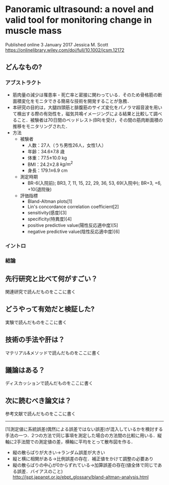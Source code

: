 # Panoramic ultrasound: a novel and valid tool for monitoring change in muscle mass
Published online 3 January 2017 Jessica M. Scott <br>
https://onlinelibrary.wiley.com/doi/full/10.1002/jcsm.12172

## どんなもの?
### アブストラクト
- 筋肉量の減少は罹患率・死亡率と密接に関わっている．そのため骨格筋の断面積変化をモニタできる簡易な技術を開発することが急務．
- 本研究の目的は，大腿四頭筋と腓腹筋のサイズ変化をパノラマ超音波を用いて検出する際の有効性を，磁気共鳴イメージングによる結果と比較して調べること．被験者は70日間のベッドレスト(BR)を受け，その間の筋肉断面積の推移をモニタリングされた．
- 方法
    - 被験者
        - 人数：27人（うち男性26人，女性1人）
        - 年齢：34.6±7.8 歳
        - 体重：77.5±10.0 kg
        - BMI：24.2±2.8 $kg/m^2$
        - 身長：179.1±6.9 cm
    - 測定時期
        - BR-6(入院前);  BR3, 7, 11, 15, 22, 29, 36, 53, 69(入院中); BR+3, +6, +10(退院後)
    - 評価指標
        - Bland-Altman plots[1]
        - Lin's concordance correlation coefficient[2]
        - sensitivity(感度)[3]
        - specificity(特異度)[4]
        - positive predictive value(陽性反応適中度)[5]
        - negative predictive value(陰性反応適中度)[6]

### イントロ
### 結論
## 先行研究と比べて何がすごい？
関連研究で読んだものをここに書く

## どうやって有効だと検証した?
実験で読んだものをここに書く

## 技術の手法や肝は？
マテリアル&メソッドで読んだものをここに書く

## 議論はある？
ディスカッションで読んだものをここに書く

## 次に読むべき論文は？
参考文献で読んだものをここに書く

---
[1]測定値に系統誤差(偶然による誤差ではない誤差)が混入しているかを検討する手法の一つ．2つの方法で同じ事項を測定した場合の方法間の比較に用いる．縦軸に2手法間での測定値の差，横軸に平均をとって散布図を作る．
- 縦の散らばりが大きい→ランダム誤差が大きい
- 縦と横に相関がある→比例誤差の存在．補正値をかけて調整の必要あり
- 縦の散らばりの中心が0からずれている→加算誤差の存在(値全体で同じである誤差．バイアスのこと) 
<br>http://jspt.japanpt.or.jp/ebpt_glossary/bland-altman-analysis.html